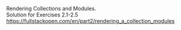 Rendering Collections and Modules.                                       
Solution for Exercises 2.1-2.5                       https://fullstackopen.com/en/part2/rendering_a_collection_modules
